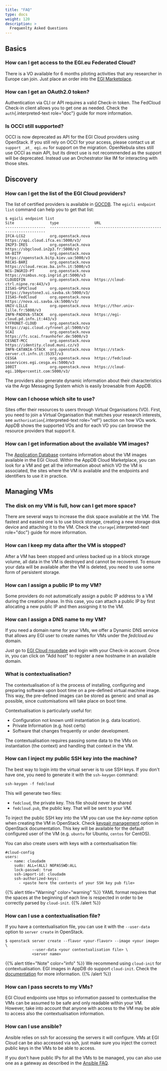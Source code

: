 ```yaml
---
title: "FAQ"
type: docs
weight: 120 
description: >
  Frequenlty Asked Questions 
---
```


## Basics

### How can I get access to the EGI.eu Federated Cloud?

There is a VO available for 6 months piloting activities that any
researcher in Europe can join. Just place an order into the [EGI
Marketplace](https://marketplace.egi.eu/31-cloud-compute).

### How can I get an OAuth2.0 token?

Authentication via CLI or API requires a valid Check-in token. The
FedCloud Check-in client allows you to get one as needed. Check the
`auth`{.interpreted-text role="doc"} guide for more information.

### Is OCCI still supported?

OCCI is now deprecated as API for the EGI Cloud providers using
OpenStack. If you still rely on OCCI for your access, please contact us
at `support _at_ egi.eu` for support on the migration. OpenNebula sites
still use OCCI as main API, but its direct use is not recommended as the
support will be deprecated. Instead use an Orchestrator like IM for
interacting with those sites.

## Discovery

### How can I get the list of the EGI Cloud providers?

The list of certified providers is available in
[GOCDB](https://goc.egi.eu). The `egicli endpoint list` command can help
you to get that list:

``` {.console}
$ egicli endpoint list
Site                type                URL
------------------  ------------------  ------------------------------------------------
IFCA-LCG2           org.openstack.nova  https://api.cloud.ifca.es:5000/v3/
IN2P3-IRES          org.openstack.nova  https://sbgcloud.in2p3.fr:5000/v3
UA-BITP             org.openstack.nova  https://openstack.bitp.kiev.ua:5000/v3
RECAS-BARI          org.openstack.nova  https://cloud.recas.ba.infn.it:5000/v3
NCG-INGRID-PT       org.openstack.nova  https://nimbus.ncg.ingrid.pt:5000/v3
CLOUDIFIN           org.openstack.nova  https://cloud-ctrl.nipne.ro:443/v3
IISAS-GPUCloud      org.openstack.nova  https://keystone3.ui.savba.sk:5000/v3/
IISAS-FedCloud      org.openstack.nova  https://nova.ui.savba.sk:5000/v3/
UNIV-LILLE          org.openstack.nova  https://thor.univ-lille.fr:5000/v3
INFN-PADOVA-STACK   org.openstack.nova  https://egi-cloud.pd.infn.it:443/v3
CYFRONET-CLOUD      org.openstack.nova  https://api.cloud.cyfronet.pl:5000/v3/
SCAI                org.openstack.nova  https://fc.scai.fraunhofer.de:5000/v3
CESNET-MCC          org.openstack.nova  https://identity.cloud.muni.cz/v3
INFN-CATANIA-STACK  org.openstack.nova  https://stack-server.ct.infn.it:35357/v3
CESGA               org.openstack.nova  https://fedcloud-osservices.egi.cesga.es:5000/v3
100IT               org.openstack.nova  https://cloud-egi.100percentit.com:5000/v3/
```

The providers also generate dynamic information about their
characteristics via the Argo Messaging System which is easily browsable
from AppDB.

### How can I choose which site to use?

Sites offer their resources to users through Virtual Organisations (VO).
First, you need to join a Virtual Organisation that matches your
research interests, see `authorisation`{.interpreted-text role="ref"}
section on how VOs work. AppDB shows the supported VOs and for each VO
you can browse the resource providers that support it.

### How can I get information about the available VM images?

The [Application Database](https://appdb.egi.eu) contains information
about the VM images available in the EGI Cloud. Within the AppDB Cloud
Marketplace, you can look for a VM and get all the information about
which VO the VM is associated, the sites where the VM is available and
the endpoints and identifiers to use it in practice.

## Managing VMs

### The disk on my VM is full, how can I get more space?

There are several ways to increase the disk space available at the VM.
The fastest and easiest one is to use block storage, creating a new
storage disk device and attaching it to the VM. Check the
`storage`{.interpreted-text role="doc"} guide for more information.

### How can I keep my data after the VM is stopped?

After a VM has been stopped and unless backed up in a block storage
volume, all data in the VM is destroyed and cannot be recovered. To
ensure your data will be available after the VM is deleted, you need to
use some form of persistent storage.

### How can I assign a public IP to my VM?

Some providers do not automatically assign a public IP address to a VM
during the creation phase. In this case, you can attach a public IP by
first allocating a new public IP and then assigning it to the VM.

### How can I assign a DNS name to my VM?

If you need a domain name for your VMs, we offer a Dynamic DNS service
that allows any EGI user to create names for VMs under the
*fedcloud.eu* domain.

Just go to [EGI Cloud nsupdate](https://nsupdate.fedcloud.eu) and login
with your Check-in account. Once in, you can click on \"Add host\" to
register a new hostname in an available domain.

### What is contextualisation?

The contextualisation of is the process of installing, configuring and
preparing software upon boot time on a pre-defined virtual machine
image. This way, the pre-defined images can be stored as generic and
small as possible, since customisations will take place on boot time.

Contextualisation is particularly useful for:

-   Configuration not known until instantiation (e.g. data location).
-   Private Information (e.g. host certs)
-   Software that changes frequently or under development.

The contextualisation requires passing some data to the VMs on
instantiation (the context) and handling that context in the VM.

### How can I inject my public SSH key into the machine?

The best way to login into the virtual server is to use SSH keys. If you
don\'t have one, you need to generate it with the `ssh-keygen` command:

``` {.console}
ssh-keygen -f fedcloud
```

This will generate two files:

-   `fedcloud`, the private key. This file should never be shared
-   `fedcloud.pub`, the public key. That will be sent to your VM.

To inject the public SSH key into the VM you can use the
*key-name* option when creating the VM in OpenStack. Check
[keypair
management](https://docs.openstack.org/python-openstackclient/pike/cli/command-objects/keypair.html)
option in OpenStack documentation. This key will be available for the
default configured user of the VM (e.g. `ubuntu` for Ubuntu, `centos`
for CentOS).

You can also create users with keys with a contextualisation file:

``` {.yaml}
#cloud-config
users:
  - name: cloudadm
    sudo: ALL=(ALL) NOPASSWD:ALL
    lock-passwd: true
    ssh-import-id: cloudadm
    ssh-authorized-keys:
      - <paste here the contents of your SSH key pub file>
```

{{% alert title="Warning" color="warning" %}}
YAML format requires that the spaces at the beginning of each line is
respected in order to be correctly parsed by `cloud-init`.
{{% /alert %}}

### How can I use a contextualisation file?

If you have a contextualisation file, you can use it with the
`--user-data` option to `server create` in OpenStack.

``` {.shell}
$ openstack server create --flavor <your-flavor> --image <your image> \
            --user-data <your contextualisation file> \
            <server name>
```

{{% alert title="Note" color="info" %}}
We recommend using `cloud-init` for contextualisation. EGI images in
AppDB do support `cloud-init`. Check the
[documentation](http://cloudinit.readthedocs.org/%20cloud-init) for more
information.
{{% /alert %}}

### How can I pass secrets to my VMs?

EGI Cloud endpoints use https so information passed to contextualise the
VMs can be assumed to be safe and only readable within your VM. However,
take into account that anyone with access to the VM may be able to
access also the contextualisation information.

### How can I use ansible?

Ansible relies on ssh for accessing the servers it will configure. VMs
at EGI Cloud can be also accessed via ssh, just make sure you inject the
correct public keys in the VMs to be able to access.

If you don\'t have public IPs for all the VMs to be managed, you can
also use one as a gateway as described in the [Ansible
FAQ](https://docs.ansible.com/ansible/latest/reference_appendices/faq.html#how-do-i-configure-a-jump-host-to-access-servers-that-i-have-no-direct-access-to).

